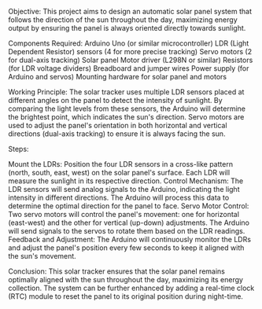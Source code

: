 Objective:
This project aims to design an automatic solar panel system that follows the direction of the sun throughout the day, maximizing energy output by ensuring the panel is always oriented directly towards sunlight.

Components Required:
Arduino Uno (or similar microcontroller)
LDR (Light Dependent Resistor) sensors (4 for more precise tracking)
Servo motors (2 for dual-axis tracking)
Solar panel
Motor driver (L298N or similar)
Resistors (for LDR voltage dividers)
Breadboard and jumper wires
Power supply (for Arduino and servos)
Mounting hardware for solar panel and motors

Working Principle:
The solar tracker uses multiple LDR sensors placed at different angles on the panel to detect the intensity of sunlight. By comparing the light levels from these sensors, the Arduino will determine the brightest point, which indicates the sun's direction. Servo motors are used to adjust the panel's orientation in both horizontal and vertical directions (dual-axis tracking) to ensure it is always facing the sun.

Steps:

Mount the LDRs:
Position the four LDR sensors in a cross-like pattern (north, south, east, west) on the solar panel's surface. Each LDR will measure the sunlight in its respective direction.
Control Mechanism:
The LDR sensors will send analog signals to the Arduino, indicating the light intensity in different directions. The Arduino will process this data to determine the optimal direction for the panel to face.
Servo Motor Control:
Two servo motors will control the panel's movement: one for horizontal (east-west) and the other for vertical (up-down) adjustments. The Arduino will send signals to the servos to rotate them based on the LDR readings.
Feedback and Adjustment:
The Arduino will continuously monitor the LDRs and adjust the panel's position every few seconds to keep it aligned with the sun's movement.

Conclusion:
This solar tracker ensures that the solar panel remains optimally aligned with the sun throughout the day, maximizing its energy collection. The system can be further enhanced by adding a real-time clock (RTC) module to reset the panel to its original position during night-time.
